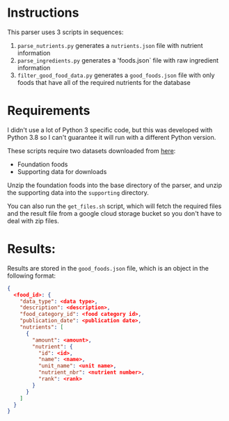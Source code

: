 # Instructions

This parser uses 3 scripts in sequences:
1. `parse_nutrients.py` generates a `nutrients.json` file with nutrient information
2. `parse_ingredients.py` generates a 'foods.json` file with raw ingredient information
3. `filter_good_food_data.py` generates a `good_foods.json` file with only foods that have all of the required nutrients for the database

# Requirements

I didn't use a lot of Python 3 specific code, but this was developed with Python 3.8 so I can't guarantee it will run with a different Python version.

These scripts require two datasets downloaded from [here](https://fdc.nal.usda.gov/download-datasets.html):
* Foundation foods
* Supporting data for downloads

Unzip the foundation foods into the base directory of the parser, and unzip the supporting data into the `supporting` directory.

You can also run the `get_files.sh` script, which will fetch the required files and the result file from a google cloud storage bucket so you don't have to deal with zip files.

# Results:

Results are stored in the `good_foods.json` file, which is an object in the following format:
```json
{
  <food_id>: {
    "data_type": <data type>,
    "description": <description>,
    "food_category_id": <food category id>,
    "publication_date": <publication date>,
    "nutrients": [
      {
        "amount": <amount>,
        "nutrient": {
          "id": <id>,
          "name": <name>,
          "unit_name": <unit name>,
          "nutrient_nbr": <nutrient number>,
          "rank": <rank>
        }
      }
    ]
  }
}
```


